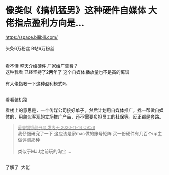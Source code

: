 # 像类似《搞机猛男》这种硬件自媒体 大佬指点盈利方向是...


https://space.bilibili.com/<br />
<br />
头条6万粉丝 B站6万粉丝<br />
<br />
<br />
看不懂 整天介绍硬件 厂家给广告费？<br />
这种我看 已经坚持了2两年了 这个自媒体播放量也不是高的离谱<br />
<br />
有大佬指教一下这种盈利模式吗<br />
<br />


看看装机猿

看楼上的意思是，一个传媒公司接好单子，然后计划用自媒体推广，找一帮做自媒体的，用貌似客观的立场推广产品，还不需要负担员工的社保等。反正都是套路。

<div class="quote"><blockquote><font size="2"><a href="https://www.hostloc.com/forum.php?mod=redirect&amp;goto=findpost&amp;pid=9451922&amp;ptid=766500" target="_blank"><font color="#999999">最美嫦娥颜丹晨 发表于 2020-11-14 09:38</font></a></font><br />
我仔细研究了一下 这应该是家mac做的账号矩阵 买一份硬件有几百个up主做评测那种&nbsp;&nbsp;<br />
<br />
类似于MJJ之前玩的淘宝 ...</blockquote></div><br />
了解了&nbsp;&nbsp;大佬
